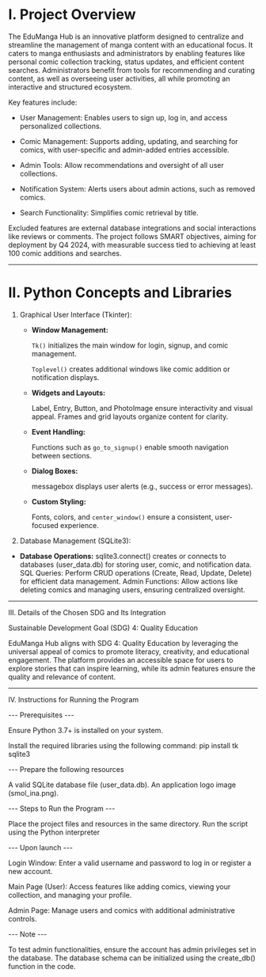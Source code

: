# I. Project Overview

  The EduManga Hub is an innovative platform designed to centralize and streamline the management of manga content with an educational focus. It caters to manga enthusiasts and administrators by enabling features like personal comic collection tracking, status updates, and efficient content searches. Administrators benefit from tools for recommending and curating content, as well as overseeing user activities, all while promoting an interactive and structured ecosystem.

Key features include:

  - User Management: Enables users to sign up, log in, and access personalized collections.
    
  - Comic Management: Supports adding, updating, and searching for comics, with user-specific and admin-added entries accessible.
    
  - Admin Tools: Allow recommendations and oversight of all user collections.
    
  - Notification System: Alerts users about admin actions, such as removed comics.
    
  - Search Functionality: Simplifies comic retrieval by title.

Excluded features are external database integrations and social interactions like reviews or comments. The project follows SMART objectives, aiming for deployment by Q4 2024, with measurable success tied to achieving at least 100 comic additions and searches.

---

# II. Python Concepts and Libraries

1. Graphical User Interface (Tkinter):

   - **Window Management:**
   
       `Tk()` initializes the main window for login, signup, and comic management.
     
       `Toplevel()` creates additional windows like comic addition or notification displays.
   
   - **Widgets and Layouts:**
   
       Label, Entry, Button, and PhotoImage ensure interactivity and visual appeal.
       Frames and grid layouts organize content for clarity.
   
   - **Event Handling:**
   
       Functions such as `go_to_signup()` enable smooth navigation between sections.

   - **Dialog Boxes:**
   
       messagebox displays user alerts (e.g., success or error messages).

   - **Custom Styling:**
   
       Fonts, colors, and `center_window()` ensure a consistent, user-focused experience.

3. Database Management (SQLite3):

- **Database Operations:**
sqlite3.connect() creates or connects to databases (user_data.db) for storing user, comic, and notification data.
SQL Queries:
Perform CRUD operations (Create, Read, Update, Delete) for efficient data management.
Admin Functions:
Allow actions like deleting comics and managing users, ensuring centralized oversight.

---

III. Details of the Chosen SDG and Its Integration

Sustainable Development Goal (SDG) 4: Quality Education


  EduManga Hub aligns with SDG 4: Quality Education by leveraging the universal appeal of comics to promote literacy, creativity, and educational engagement. The platform provides an accessible space for users to explore stories that can inspire learning, while its admin features ensure the quality and relevance of content.

---

IV. Instructions for Running the Program

--- Prerequisites ---

Ensure Python 3.7+ is installed on your system.

Install the required libraries using the following command:
pip install tk sqlite3


--- Prepare the following resources 

A valid SQLite database file (user_data.db).
An application logo image (smol_ina.png).


--- Steps to Run the Program ---

Place the project files and resources in the same directory.
Run the script using the Python interpreter


--- Upon launch ---


Login Window: Enter a valid username and password to log in or register a new account.


Main Page (User): Access features like adding comics, viewing your collection, and managing your profile.


Admin Page: Manage users and comics with additional administrative controls.


--- Note ---

To test admin functionalities, ensure the account has admin privileges set in the database.
The database schema can be initialized using the create_db() function in the code.
